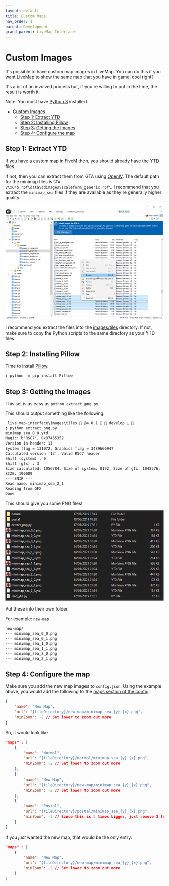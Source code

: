 ```yaml
---
layout: default
title: Custom Maps
nav_order: 1
parent: Development
grand_parent: LiveMap Interface
---
```

# Custom Images

It's possible to have custom map images in LiveMap.
You can do this if you want LiveMap to show the same map that you have in game, cool right?

It's a bit of an involved process but, if you're willing to put in the time, the result is worth it.

Note: You must have [Python 3](https://www.python.org/downloads/) installed.

- [Custom Images](#custom-images)
  - [Step 1: Extract YTD](#step-1-extract-ytd)
  - [Step 2: Installing Pillow](#step-2-installing-pillow)
  - [Step 3: Getting the Images](#step-3-getting-the-images)
  - [Step 4: Configure the map](#step-4-configure-the-map)

## Step 1: Extract YTD
If you have a custom map in FiveM then, you should already have the YTD files.

If not, then you can extract them from GTA using [OpenIV](https://openiv.com/).
The default path for the minimap files is `GTA V\x64b.rpf\data\cdimages\scaleform_generic.rpf\`.
I recommend that you extract the `minimap_sea` files if they are available as they're generally higher quality.

![Extracting](./images/4c64fa0b4eb2ffff4e266dbcc7c0f2240ffd41772e55402c542a7b60b7bd.png)

I recommend you extract the files into the [images/tiles](https://github.com/TGRHavoc/live_map-interface/tree/master/images/tiles) directory.
If not, make sure to copy the Python scripts to the same directory as your YTD files.

## Step 2: Installing Pillow

Time to install [Pillow](https://pypi.org/project/Pillow/).

```shell
❯ python -m pip install Pillow
```

## Step 3: Getting the Images

This set is as easy as `python extract_png.py`.

This should output something like the following:
```shell
 live_map-interface\images\tiles  @4.0.1   develop ± 
❯ python extract_png.py
minimap_sea_0_0.ytd
Magic: b'RSC7', 0x37435352
Version in header: 13
System flag = 131072, Graphics flag = 3489660947
Calculated version '13'. Valid RSC7 header
Shift (system) : 0
Shift (gfx) : 3
Size calculated: 1056784, Size of system: 8192, Size of gfx: 1048576. SIZE: 190009
--- SNIP ---
Read name: minimap_sea_2_1
Reading from GFX
Done
```

This should give you some PNG files!

![PNG Files](./images/47afdb1dabbf243e377de65e43b5ed110fd6ee4d972f88ec25381a5915fb.png)

Put these into their own folder.

For example: `new-map`
```shell
new-map/
--- minimap_sea_0_0.png
--- minimap_sea_0_1.png
--- minimap_sea_1_0.png
--- minimap_sea_1_1.png
--- minimap_sea_2_0.png
--- minimap_sea_2_1.png
```

## Step 4: Configure the map

Make sure you add the new map images to `config.json`.
Using the example above, you would add the following to the [maps section of the config](config.md#config.json).

```json
{
    "name": "New Map",
    "url": "{tileDirectory}/new-map/minimap_sea_{y}_{x}.png",
    "minZoom": -2 // Set lower to zoom out more
}
```

So, it would look like
```json
"maps" : [
    {
        "name": "Normal",
        "url": "{tileDirectory}/normal/minimap_sea_{y}_{x}.png",
        "minZoom": -2 // Set lower to zoom out more
    },
    {
        "name": "New Map",
        "url": "{tileDirectory}/new-map/minimap_sea_{y}_{x}.png",
        "minZoom": -2 // Set lower to zoom out more
    },
    {
        "name": "Postal",
        "url": "{tileDirectory}/postal/minimap_sea_{y}_{x}.png",
        "minZoom": -3 // Since this is 3 times bigger, just remove 3 from the default minZoom
    }
]
```

If you _just_ wanted the new map, that would be the only entry:
```json
"maps" : [
    {
        "name": "New Map",
        "url": "{tileDirectory}/new-map/minimap_sea_{y}_{x}.png",
        "minZoom": -2 // Set lower to zoom out more
    }
]
```
